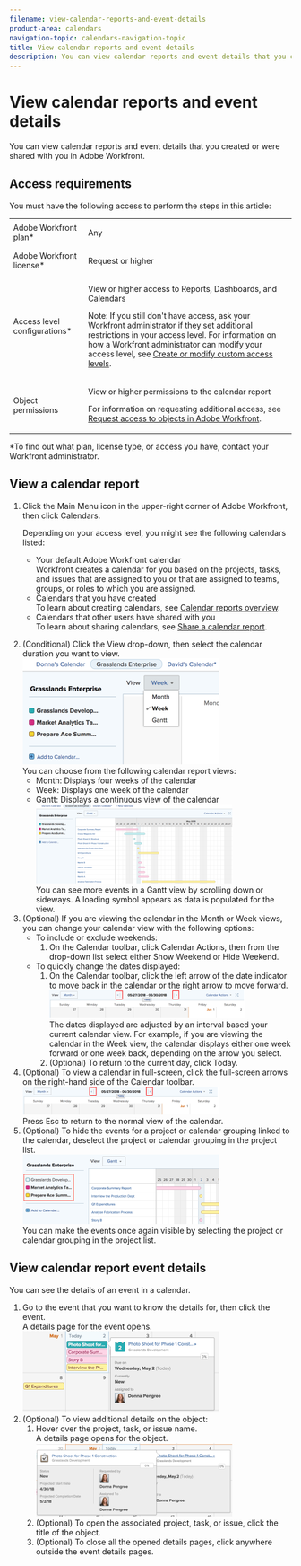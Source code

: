 ```yaml
---
filename: view-calendar-reports-and-event-details
product-area: calendars
navigation-topic: calendars-navigation-topic
title: View calendar reports and event details
description: You can view calendar reports and event details that you created or were shared with you in Adobe Workfront.
---
```


# View calendar reports and event details

You can view calendar reports and event details that you created or were shared with you in Adobe Workfront.

## Access requirements

You must have the following access to perform the steps in this article:

<table cellspacing="0"> 
 <col> 
 </col> 
 <col> 
 </col> 
 <tbody> 
  <tr> 
   <td role="rowheader">Adobe Workfront plan*</td> 
   <td> <p>Any</p> </td> 
  </tr> 
  <tr> 
   <td role="rowheader">Adobe Workfront license*</td> 
   <td> <p>Request or higher</p> </td> 
  </tr> 
  <tr> 
   <td role="rowheader">Access level configurations*</td> 
   <td> <p>View or higher access to&nbsp;Reports, Dashboards, and Calendars</p> <p>Note: If you still don't have access, ask your Workfront administrator if they set additional restrictions in your access level. For information on how a Workfront administrator can modify your access level, see <a href="../../../administration-and-setup/add-users/configure-and-grant-access/create-modify-access-levels.md" class="MCXref xref">Create or modify custom access levels</a>.</p> </td> 
  </tr> 
  <tr> 
   <td role="rowheader">Object permissions</td> 
   <td> <p>View or higher permissions to the calendar report</p> <p>For information on requesting additional access, see <a href="../../../workfront-basics/grant-and-request-access-to-objects/request-access.md" class="MCXref xref">Request access to objects in Adobe Workfront</a>.</p> </td> 
  </tr> 
 </tbody> 
</table>

&#42;To find out what plan, license type, or access you have, contact your Workfront administrator.

## View a calendar report

<ol> 
 <li value="1"> <p> Click the Main Menu icon in the upper-right corner of Adobe Workfront, then click Calendars. </p> <p>Depending on your access level, you might see the following calendars listed:<br>
   <ul>
    <li>Your default Adobe Workfront calendar<br>Workfront creates a calendar for you based on the projects, tasks, and issues that are assigned to you or that are assigned to teams, groups, or roles to which you are assigned.</li>
    <li>Calendars that you have created<br>To learn about creating calendars, see <a href="../../../reports-and-dashboards/reports/calendars/calendar-reports-overview.md" class="MCXref xref">Calendar reports overview</a>.</li>
    <li>Calendars that other users have shared with you<br>To learn about sharing calendars, see <a href="../../../reports-and-dashboards/reports/calendars/share-a-calendar-report.md" class="MCXref xref">Share a calendar report</a>.</li>
   </ul></p> </li> 
 <li value="2">(Conditional) Click the <span class="bold">View</span> drop-down, then select the calendar duration you want to view.<br><img src="assets/view-menu-calendar-report-350x189.png" alt="View_menu_Calendar_report.png" style="width: 350;height: 189;"><br>You can choose from the following calendar report views: 
  <ul>
   <li><span class="bold">Month</span>: Displays four weeks of the calendar</li>
   <li><span class="bold">Week</span>: Displays one week of the calendar</li>
   <li><span class="bold">Gantt</span>: Displays a continuous view of the calendar<br><img src="assets/gantt-calendar-report-350x141.png" alt="Gantt_calendar_report.png" style="width: 350;height: 141;"><br>You can see more events in a Gantt view by scrolling down or sideways. A loading symbol appears as data is populated for the view.</li>
  </ul></li> 
 <li value="3">(Optional) If you are viewing the calendar in the Month or Week views, you can change your calendar view with the following options: 
  <ul>
   <li>To include or exclude weekends:
    <ol>
     <li value="1">On the <span class="bold">Calendar</span> toolbar, click&nbsp;<span class="bold">Calendar Actions</span>, then from the drop-down list select either <span class="bold">Show Weekend</span> or <span class="bold">Hide Weekend</span>.</li>
    </ol></li>
   <li>To quickly change the dates displayed:
    <ol>
     <li value="1">On the <span class="bold">Calendar</span> toolbar, click the left arrow of the date indicator to move back in the calendar or the right arrow to move forward.<br><img src="assets/click-arrows-the-change-dates-calendar-report-350x50.png" alt="click_arrows_the_change_dates_calendar_report.png" style="width: 350;height: 50;"><br>The dates displayed are adjusted by an interval based your current calendar view.&nbsp;For example, if you are viewing the calendar in the Week view, the calendar displays either one week forward or one week back, depending on the arrow you select.</li>
     <li value="2">(Optional) To return to the current day, click <span class="bold">Today</span>.</li>
    </ol></li>
  </ul></li> 
 <li value="4">(Optional) To view a calendar in full-screen, click the full-screen arrows on the right-hand side of the <span class="bold">Calendar</span>&nbsp;toolbar.<br><img src="assets/click-arrows-to-change-dates-calendar-report-350x50.png" alt="click_arrows_to_change_dates_calendar_report.png" style="width: 350;height: 50;"><br>Press Esc to return to the normal view of the calendar.</li> 
 <li value="5">(Optional) To hide the events for&nbsp;a project or calendar grouping linked to the calendar, deselect the project or calendar grouping in the project list.<br><img src="assets/hide-events-for-project-or-cal-grouping-350x124.png" alt="hide_events_for_project_or_cal_grouping.png" style="width: 350;height: 124;"><br>You can make the events once again visible by selecting the project or calendar grouping in the project list.</li> 
</ol>

## View calendar&nbsp;report event details

You can see the details of an event in a calendar.

<ol> 
 <li value="1">Go to the event that you want to know the details for, then click the event.<br>A details page for the event opens.<br><img src="assets/calendar-report-eventdetails-350x145.png" alt="calendar_report_EventDetails.png" style="width: 350;height: 145;"></li> 
 <li value="2">(Optional) To view additional details on the object:
  <ol>
   <li value="1">Hover over the project, task, or issue name.<br>A details page opens for the object.<br><img src="assets/additional-object-details---calendar-report-350x131.png" alt="additional_object_details_-_calendar_report.png" style="width: 350;height: 131;"></li>
   <li value="2">(Optional) To open the associated project, task, or issue, click the title of the object.</li>
   <li value="3">(Optional) To close all the opened details pages, click anywhere outside the event details pages.</li>
  </ol></li> 
</ol>

